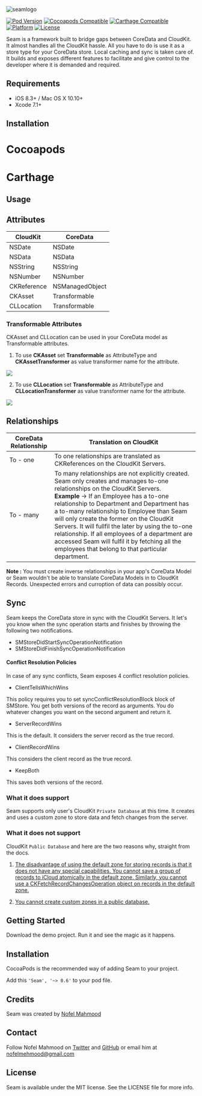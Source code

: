 ![seamlogo](https://cloud.githubusercontent.com/assets/3306263/11775866/4b925354-a264-11e5-9bf6-bfdcf2cf9675.png)


[![Pod Version](https://img.shields.io/badge/pod-v0.6-blue.svg)](https://img.shields.io/cocoapods/v/Alamofire.svg)
[![Cocoapods Compatible](https://img.shields.io/badge/Cocoapods-Compatible-brightgreen.svg)](https://img.shields.io/badge/Cocoapods-Compatible-green.svg)
[![Carthage Compatible](https://img.shields.io/badge/Carthage-compatible-4BC51D.svg?style=flat)](https://github.com/Carthage/Carthage)
[![Platform](https://img.shields.io/badge/platform-iOS%20--%20OSX-lightgrey.svg)](https://img.shields.io/badge/platform-iOS%20--%20OSX-lightgrey.svg)
[![License](https://img.shields.io/packagist/l/doctrine/orm.svg)](https://img.shields.io/packagist/l/doctrine/orm.svg)

Seam is a framework built to bridge gaps between CoreData and CloudKit. It almost handles all the CloudKit hassle. All you have to do is use it as a store type for your CoreData store. Local caching and sync is taken care of. It builds and exposes different features to facilitate and give control to the developer where it is demanded and required.

## Requirements

- iOS 8.3+ / Mac OS X 10.10+
- Xcode 7.1+

## Installation

# Cocoapods

# Carthage

## Usage

## Attributes

| CloudKit  | CoreData |
| ------------- | ------------- |
| NSDate    | NSDate
| NSData | NSData
| NSString  | NSString   |
| NSNumber | NSNumber |
| CKReference | NSManagedObject |
| CKAsset | Transformable |
| CLLocation | Transformable |

### Transformable Attributes

CKAsset and CLLocation can be used in your CoreData model as Transformable attributes.

1. To use **CKAsset** set **Transformable** as AttributeType and **CKAssetTransformer** as value transformer name for the attribute.

![](https://cloud.githubusercontent.com/assets/3306263/11773251/f342fd36-a248-11e5-8b55-519400fdb600.png)

2. To use **CLLocation** set **Transformable** as AttributeType and **CLLocationTransformer** as value transformer name for the attribute.

![](https://cloud.githubusercontent.com/assets/3306263/11773252/f3459564-a248-11e5-89eb-197c32ef245a.png)


## Relationships

| CoreData Relationship  | Translation on CloudKit |
| ------------- | ------------- |
| To - one    | To one relationships are translated as CKReferences on the CloudKit Servers.|
| To - many    | To many relationships are not explicitly created. Seam only creates and manages to-one relationships on the CloudKit Servers. <br/> <strong>Example</strong> -> If an Employee has a to-one relationship to Department and Department has a to-many relationship to Employee than Seam will only create the former on the CloudKit Servers. It will fullfil the later by using the to-one relationship. If all employees of a department are accessed Seam will fulfil it by fetching all the employees that belong to that particular department.|

<strong>Note :</strong> You must create inverse relationships in your app's CoreData Model or Seam wouldn't be able to translate CoreData Models in to CloudKit Records. Unexpected errors and curroption of data can possibly occur.

## Sync

Seam keeps the CoreData store in sync with the CloudKit Servers. It let's you know when the sync operation starts and finishes by throwing the following two notifications.
- SMStoreDidStartSyncOperationNotification
- SMStoreDidFinishSyncOperationNotification

#### Conflict Resolution Policies
In case of any sync conflicts, Seam exposes 4 conflict resolution policies.

- ClientTellsWhichWins

This policy requires you to set syncConflictResolutionBlock block of SMStore. You get both versions of the record as arguments. You do whatever changes you want on the second argument and return it.

- ServerRecordWins

This is the default. It considers the server record as the true record.

- ClientRecordWins

This considers the client record as the true record.

- KeepBoth

This saves both versions of the record.

### What it does support

Seam supports only user's CloudKit `Private Database` at this time. It creates and uses a custom zone to store data and fetch changes from the server.

### What it does not support

CloudKit `Public Database` and here are the two reasons why, straight from the docs.

1. [The disadvantage of using the default zone for storing records is that it does not have any special capabilities. You cannot save a group of records to iCloud atomically in the default zone. Similarly, you cannot use a CKFetchRecordChangesOperation object on records in the default zone.](https://developer.apple.com/library/prerelease/ios/documentation/CloudKit/Reference/CKRecordZone_class/index.html#//apple_ref/occ/clm/CKRecordZone/defaultRecordZone)

2. [ You cannot create custom zones in a public database.](https://developer.apple.com/library/prerelease/ios/documentation/CloudKit/Reference/CKRecordZone_class/index.html#//apple_ref/c/tdef/CKRecordZoneCapabilities)

## Getting Started 
Download the demo project. Run it and see the magic as it happens.

## Installation
CocoaPods is the recommended way of adding Seam to your project.

Add this `'Seam', '~> 0.6'` to your pod file.

## Credits
Seam was created by [Nofel Mahmood](http://twitter.com/NofelMahmood)

## Contact 
Follow Nofel Mahmood on [Twitter](http://twitter.com/NofelMahmood) and [GitHub](http://github.com/nofelmahmood) or email him at nofelmehmood@gmail.com

## License
Seam is available under the MIT license. See the LICENSE file for more info.
